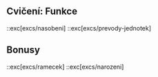 ## Cvičení: Funkce
::exc[excs/nasobeni]
::exc[excs/prevody-jednotek]

## Bonusy
::exc[excs/ramecek]
::exc[excs/narozeni]
